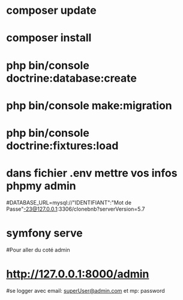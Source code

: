 # composer update
# composer install
# php bin/console doctrine:database:create
# php bin/console make:migration
# php bin/console doctrine:fixtures:load
# dans fichier .env mettre vos infos phpmy admin
#DATABASE_URL=mysql://"IDENTIFIANT":"Mot de Passe"-23@127.0.0.1:3306/clonebnb?serverVersion=5.7
# symfony serve


#Pour aller du coté admin
# http://127.0.0.1:8000/admin
#se logger avec email: superUser@admin.com et mp: password
